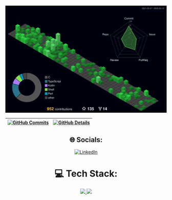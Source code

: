 <div align="center">
 
![](./profile-3d-contrib/profile-night-green.svg)


 | [![GitHub Commits](http://github-profile-summary-cards.vercel.app/api/cards/productive-time?username=CauanVSVV&theme=github_dark&utcOffset=-3)](https://github.com/vn7n24fzkq/github-profile-summary-cards) | [![GitHub Details](http://github-profile-summary-cards.vercel.app/api/cards/profile-details?username=CAUANVSVV&theme=github_dark)](https://github.com/vn7n24fzkq/github-profile-summary-cards) |
 | ----------- | ----------- |









## 🌐 Socials:
[![LinkedIn](https://img.shields.io/badge/LinkedIn-%230077B5.svg?logo=linkedin&logoColor=white)](https://www.linkedin.com/in/cauanvaladares/)


# 💻 Tech Stack:

<a href="https://skillicons.dev" align="center">
  <img src="https://skillicons.dev/icons?i=git,github,vscode,python,javascript,typescript,css,html,react,nodejs,nest,tailwind,sass,materialui,styledcomponents" />
  <img src="https://skillicons.dev/icons?i=vite,postman,vercel,mongodb,docker,figma" />
</a>

<!--
# 📊 GitHub Stats:
![](https://github-readme-stats.vercel.app/api?username=CauanVSVV&theme=tokyonight&hide_border=false&include_all_commits=false&count_private=false)
![](https://github-readme-streak-stats.herokuapp.com/?user=CauanVSVV&theme=tokyonight&hide_border=false)
![](https://github-readme-stats.vercel.app/api/top-langs/?username=CauanVSVV&theme=tokyonight&hide_border=false&include_all_commits=false&count_private=false&layout=compact)

---
[![](https://visitcount.itsvg.in/api?id=CauanVSVV&icon=0&color=0)](https://visitcount.itsvg.in)
-->
</div>
<!-- Proudly created with GPRM ( https://gprm.itsvg.in ) -->
